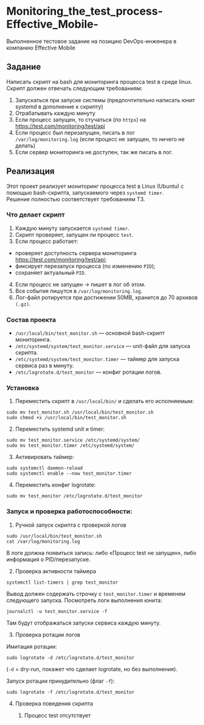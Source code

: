 # Monitoring_the_test_process-Effective_Mobile-

Выполненное тестовое задание на позицию DevOps-инженера в компанию Effective Mobile

## Задание

Написать скрипт на bash для мониторинга процесса test в среде linux.\
Скрипт должен отвечать следующим требованиям:
1. Запускаться при запуске системы (предпочтительно написать юнит systemd в дополнение к скрипту)
2. Отрабатывать каждую минуту
3. Если процесс запущен, то стучаться (по `https`) на <https://test.com/monitoring/test/api>
4. Если процесс был перезапущен, писать в лог `/var/log/monitoring.log` (если процесс не запущен, то ничего не делать)
5. Если сервер мониторинга не доступен, так же писать в лог.

## Реализация
Этот проект реализует мониторинг процесса test в Linux (Ubuntu) с помощью bash-скрипта, запускаемого через `systemd timer`.\
Решение полностью соответствует требованиям ТЗ.

### Что делает скрипт
1. Каждую минуту запускается `systemd timer`.
2. Скрипт проверяет, запущен ли процесс `test`.
3. Если процесс работает:
* проверяет доступность сервера мониторинга <https://test.com/monitoring/test/api>;
* фиксирует перезапуск процесса (по изменению `PID`);
* сохраняет актуальный `PID`.
4. Если процесс не запущен → пишет в лог об этом.
5. Все события пишутся в `/var/log/monitoring.log`.
6. Лог-файл ротируется при достижении 50MB, хранится до 70 архивов `(.gz)`.

### Состав проекта
* `/usr/local/bin/test_monitor.sh` — основной bash-скрипт мониторинга.
* `/etc/systemd/system/test_monitor.service` — unit-файл для запуска скрипта.
* `/etc/systemd/system/test_monitor.timer` — таймер для запуска сервиса раз в минуту.
* `/etc/logrotate.d/test_monitor` — конфиг ротации логов.

### Установка
1. Переместить скрипт в `/usr/local/bin/` и сделать его исполняемым:
```console
sudo mv test_monitor.sh /usr/local/bin/test_monitor.sh
sudo chmod +x /usr/local/bin/test_monitor.sh
```
2. Переместить systemd unit и timer:
```console
sudo mv test_monitor.service /etc/systemd/system/
sudo mv test_monitor.timer /etc/systemd/system/
```
3. Активировать таймер:
```console
sudo systemctl daemon-reload
sudo systemctl enable --now test_monitor.timer
```
4. Переместить конфиг logrotate:
```console
sudo mv test_monitor /etc/logrotate.d/test_monitor
```
### Запуск и проверка работоспособности:

1. Ручной запуск скрипта с проверкой логов
```console
sudo /usr/local/bin/test_monitor.sh
cat /var/log/monitoring.log
```
В логе должна появиться запись: либо «Процесс test не запущен», либо информация о PID/перезапуске.

2. Проверка активности таймера
```console
systemctl list-timers | grep test_monitor
```
Вывод должен содержать строчку с `test_monitor.timer` и временем следующего запуска.
Посмотреть логи выполнения юнита:
```console
journalctl -u test_monitor.service -f
```
Там будут отображаться запуски сервиса каждую минуту.

3. Проверка ротации логов

Имитация ротации:
```console
sudo logrotate -d /etc/logrotate.d/test_monitor
```
(`-d` = dry-run, покажет что сделает logrotate, но без выполнения).

Запуск ротации принудительно (флаг `-f`):
```console
sudo logrotate -f /etc/logrotate.d/test_monitor
```
4. Проверка поведения скрипта

   1) Процесс test отсутствует
